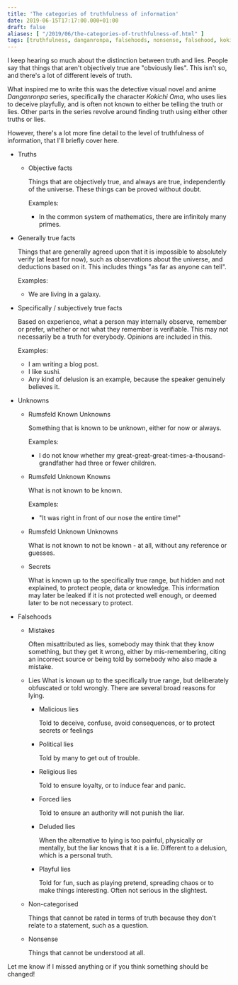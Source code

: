 ```yaml
---
title: 'The categories of truthfulness of information'
date: 2019-06-15T17:17:00.000+01:00
draft: false
aliases: [ "/2019/06/the-categories-of-truthfulness-of.html" ]
tags: [truthfulness, danganronpa, falsehoods, nonsense, falsehood, kokichi, mistake, oma, unknown, detector, lies, lying, mistakes, truth, unknowns]
---
```


I keep hearing so much about the distinction between truth and lies. People say that things that aren't objectively true are "obviously lies". This isn't so, and there's a lot of different levels of truth.

What inspired me to write this was the detective visual novel and anime _Danganronpa_ series, specifically the character _Kokichi Oma_, who uses lies to deceive playfully, and is often not known to either be telling the truth or lies. Other parts in the series revolve around finding truth using either other truths or lies.

However, there's a lot more fine detail to the level of truthfulness of information, that I'll briefly cover here.

- Truths
    - Objective facts

        Things that are objectively true, and always are true, independently of the universe. These things can be proved without doubt.

        Examples:
        - In the common system of mathematics, there are infinitely many primes.

- Generally true facts

    Things that are generally agreed upon that it is impossible to absolutely verify (at least for now), such as observations about the universe, and deductions based on it. This includes things "as far as anyone can tell".

    Examples:
    - We are living in a galaxy.

-  Specifically / subjectively true facts

    Based on experience, what a person may internally observe, remember or prefer, whether or not what they remember is verifiable. This may not necessarily be a truth for everybody. Opinions are included in this.

    Examples:
    - I am writing a blog post.
    - I like sushi.
    - Any kind of delusion is an example, because the speaker genuinely believes it.

- Unknowns
    - Rumsfeld Known Unknowns

        Something that is known to be unknown, either for now or always.

        Examples:
        - I do not know whether my great-great-great-times-a-thousand-grandfather had three or fewer children.

    - Rumsfeld Unknown Knowns

        What is not known to be known.

        Examples:
        - "It was right in front of our nose the entire time!"

    - Rumsfeld Unknown Unknowns

        What is not known to not be known - at all, without any reference or guesses.

    - Secrets

        What is known up to the specifically true range, but hidden and not explained, to protect people, data or knowledge. This information may later be leaked if it is not protected well enough, or deemed later to be not necessary to protect.

- Falsehoods

    - Mistakes

        Often misattributed as lies, somebody may think that they know something, but they get it wrong, either by mis-remembering, citing an incorrect source or being told by somebody who also made a mistake.

    - Lies
        What is known up to the specifically true range, but deliberately obfuscated or told wrongly. There are several broad reasons for lying.
        - Malicious lies

            Told to deceive, confuse, avoid consequences, or to protect secrets or feelings

        - Political lies

            Told by many to get out of trouble.

        - Religious lies

            Told to ensure loyalty, or to induce fear and panic.

        - Forced lies

            Told to ensure an authority will not punish the liar.

        - Deluded lies

            When the alternative to lying is too painful, physically or mentally, but the liar knows that it is a lie. Different to a delusion, which is a personal truth.

        - Playful lies

            Told for fun, such as playing pretend, spreading chaos or to make things interesting. Often not serious in the slightest.

    - Non-categorised

        Things that cannot be rated in terms of truth because they don't relate to a statement, such as a question.

    - Nonsense

        Things that cannot be understood at all.

Let me know if I missed anything or if you think something should be changed!